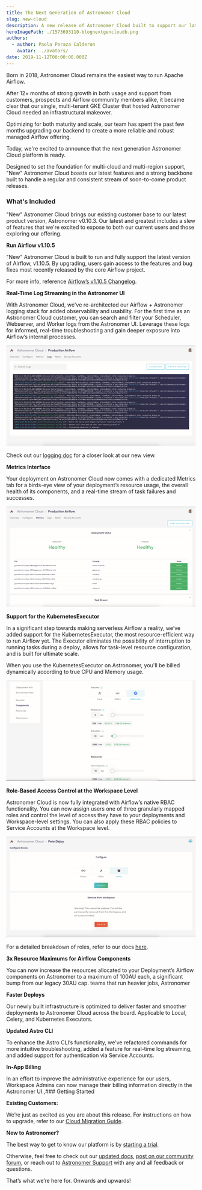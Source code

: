 ```yaml
---
title: The Next Generation of Astronomer Cloud
slug: new-cloud
description: A new release of Astronomer Cloud built to support our latest features and designed to be a first step towards multi-cloud and multi-region support.
heroImagePath: ./1573693110-blognextgencloudb.png
authors:
  - author: Paola Peraza Calderon
    avatar: ../avatars/
date: 2019-11-12T00:00:00.000Z
---
```


Born in 2018, Astronomer Cloud remains the easiest way to run Apache Airflow.

After 12+ months of strong growth in both usage and support from customers, prospects and Airflow community members alike, it became clear that our single, multi-tenant GKE Cluster that hosted Astronomer Cloud needed an infrastructural makeover.

Optimizing for both maturity and scale, our team has spent the past few months upgrading our backend to create a more reliable and robust managed Airflow offering.

Today, we're excited to announce that the next generation Astronomer Cloud platform is ready.

Designed to set the foundation for multi-cloud and multi-region support, "New" Astronomer Cloud boasts our latest features and a strong backbone built to handle a regular and consistent stream of soon-to-come product releases.

### What's Included

"New" Astronomer Cloud brings our existing customer base to our latest product version, Astronomer v0.10.3. Our latest and greatest includes a slew of features that we're excited to expose to both our current users and those exploring our offering.

**Run Airflow v1.10.5**

"New" Astronomer Cloud is built to run and fully support the latest version of Airflow, v1.10.5. By upgrading, users gain access to the features and bug fixes most recently released by the core Airflow project.

For more info, reference [Airflow’s v1.10.5 Changelog](https://github.com/apache/airflow/blob/master/UPDATING.md).

**Real-Time Log Streaming in the Astronomer UI**

With Astronomer Cloud, we've re-architected our Airflow + Astronomer logging stack for added observability and usability. For the first time as an Astronomer Cloud customer, you can search and filter your Scheduler, Webserver, and Worker logs from the Astronomer UI. Leverage these logs for informed, real-time troubleshooting and gain deeper exposure into Airflow’s internal processes.

![Logging](./new-cloud-logging.png)

Check out our [logging doc](https://www.astronomer.io/docs/deployment-level-logs/) for a closer look at our new view.

**Metrics Interface**

Your deployment on Astronomer Cloud now comes with a dedicated Metrics tab for a birds-eye view of your deployment’s resource usage, the overall health of its components, and a real-time stream of task failures and successes.

![Metrics](./new-cloud-metrics.png)


**Support for the KubernetesExecutor**

In a significant step towards making serverless Airflow a reality, we’ve added support for the KubernetesExecutor, the most resource-efficient way to run Airflow yet. The Executor eliminates the possibility of interruption to running tasks during a deploy, allows for task-level resource configuration, and is built for ultimate scale.

When you use the KubernetesExecutor on Astronomer, you'll be billed dynamically according to true CPU and Memory usage.

![Configure](./new-cloud-configure.png)

**Role-Based Access Control at the Workspace Level**

Astronomer Cloud is now fully integrated with Airflow’s native RBAC functionality. You can now assign users one of three granularly mapped roles and control the level of access they have to your deployments and Workspace-level settings. You can also apply these RBAC policies to Service Accounts at the Workspace level.

![RBAC](./new-cloud-rbac.png)

For a detailed breakdown of roles, refer to our docs [here](https://www.astronomer.io/docs/rbac/).

**3x Resource Maximums for Airflow Components**

You can now increase the resources allocated to your Deployment’s Airflow components on Astronomer to a maximum of 100AU each, a significant bump from our legacy 30AU cap. teams that run heavier jobs, Astronomer

**Faster Deploys**

Our newly built infrastructure is optimized to deliver faster and smoother deployments to Astronomer Cloud across the board. Applicable to Local, Celery, and Kubernetes Executors.

**Updated Astro CLI**

To enhance the Astro CLI’s functionality, we’ve refactored commands for more intuitive troubleshooting, added a feature for real-time log streaming, and added support for authentication via Service Accounts.

**In-App Billing**

In an effort to improve the administrative experience for our users, Workspace Admins can now manage their billing information directly in the Astronomer UI.,### Getting Started

**Existing Customers:**

We’re just as excited as you are about this release. For instructions on how to upgrade, refer to our [Cloud Migration Guide](https://www.astronomer.io/docs/cloud-migration/).

**New to Astronomer?**

The best way to get to know our platform is by [starting a trial](https://www.astronomer.io/trial/).


Otherwise, feel free to check out our [updated docs](https://www.astronomer.io/docs/), [post on our community forum](https://forum.astronomer.io/), or reach out to [Astronomer Support](https://support.astronomer.io/) with any and all feedback or questions.

That’s what we’re here for. Onwards and upwards!